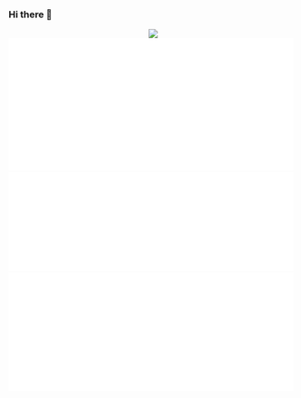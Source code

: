 ### Hi there 👋

<div align="left">
  <a href="https://api.daily.dev/get?r=hugostaedelin" target="_blank">
    <img
      width="256"
      align="right"
      src="https://api.daily.dev/devcards/ae6d6299a01a4297a346c9a527370e0a.png?r=wbp"
    />
  </a>
</div>

![Metrics](https://raw.githubusercontent.com/hugostaedelin/hugostaedelin/main/github-metrics.svg)
![Most used languages](https://raw.githubusercontent.com/hugostaedelin/hugostaedelin/e52cc740fd2cd9f028416a3fc6b433eb94a8b45d/language.svg)
![Calendar](https://raw.githubusercontent.com/hugostaedelin/hugostaedelin/main/calendar.svg)
